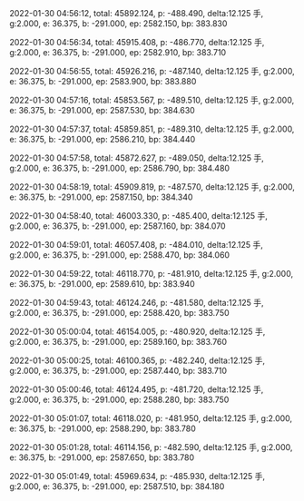 2022-01-30 04:56:12, total: 45892.124, p: -488.490, delta:12.125 手, g:2.000, e: 36.375, b: -291.000, ep: 2582.150, bp: 383.830

2022-01-30 04:56:34, total: 45915.408, p: -486.770, delta:12.125 手, g:2.000, e: 36.375, b: -291.000, ep: 2582.910, bp: 383.710

2022-01-30 04:56:55, total: 45926.216, p: -487.140, delta:12.125 手, g:2.000, e: 36.375, b: -291.000, ep: 2583.900, bp: 383.880

2022-01-30 04:57:16, total: 45853.567, p: -489.510, delta:12.125 手, g:2.000, e: 36.375, b: -291.000, ep: 2587.530, bp: 384.630

2022-01-30 04:57:37, total: 45859.851, p: -489.310, delta:12.125 手, g:2.000, e: 36.375, b: -291.000, ep: 2586.210, bp: 384.440

2022-01-30 04:57:58, total: 45872.627, p: -489.050, delta:12.125 手, g:2.000, e: 36.375, b: -291.000, ep: 2586.790, bp: 384.480

2022-01-30 04:58:19, total: 45909.819, p: -487.570, delta:12.125 手, g:2.000, e: 36.375, b: -291.000, ep: 2587.150, bp: 384.340

2022-01-30 04:58:40, total: 46003.330, p: -485.400, delta:12.125 手, g:2.000, e: 36.375, b: -291.000, ep: 2587.160, bp: 384.070

2022-01-30 04:59:01, total: 46057.408, p: -484.010, delta:12.125 手, g:2.000, e: 36.375, b: -291.000, ep: 2588.470, bp: 384.060

2022-01-30 04:59:22, total: 46118.770, p: -481.910, delta:12.125 手, g:2.000, e: 36.375, b: -291.000, ep: 2589.610, bp: 383.940

2022-01-30 04:59:43, total: 46124.246, p: -481.580, delta:12.125 手, g:2.000, e: 36.375, b: -291.000, ep: 2588.420, bp: 383.750

2022-01-30 05:00:04, total: 46154.005, p: -480.920, delta:12.125 手, g:2.000, e: 36.375, b: -291.000, ep: 2589.160, bp: 383.760

2022-01-30 05:00:25, total: 46100.365, p: -482.240, delta:12.125 手, g:2.000, e: 36.375, b: -291.000, ep: 2587.440, bp: 383.710

2022-01-30 05:00:46, total: 46124.495, p: -481.720, delta:12.125 手, g:2.000, e: 36.375, b: -291.000, ep: 2588.280, bp: 383.750

2022-01-30 05:01:07, total: 46118.020, p: -481.950, delta:12.125 手, g:2.000, e: 36.375, b: -291.000, ep: 2588.290, bp: 383.780

2022-01-30 05:01:28, total: 46114.156, p: -482.590, delta:12.125 手, g:2.000, e: 36.375, b: -291.000, ep: 2587.650, bp: 383.780

2022-01-30 05:01:49, total: 45969.634, p: -485.930, delta:12.125 手, g:2.000, e: 36.375, b: -291.000, ep: 2587.510, bp: 384.180
